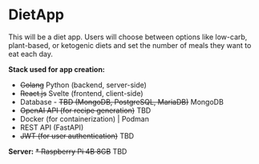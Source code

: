 # DietApp

This will be a diet app. Users will choose between options like low-carb, plant-based, or ketogenic diets and set the number of meals they want to eat each day.

**Stack used for app creation:**
* ~~Golang~~ Python (backend, server-side)
* ~~React.js~~ Svelte (frontend, client-side) 
* Database - ~~TBD (MongoDB, PostgreSQL, MariaDB)~~ MongoDB
* ~~OpenAI API (for recipe generation)~~ TBD
* Docker (for containerization) | Podman
* REST API (FastAPI)
* ~~JWT (for user authentication)~~ TBD

**Server:**
~~* Raspberry Pi 4B 8GB~~ TBD

